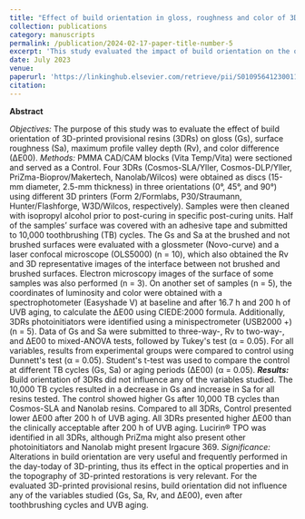 ```yaml
---
title: "Effect of build orientation in gloss, roughness and color of 3D-printed resins for provisional indirect restorations"
collection: publications
category: manuscripts
permalink: /publication/2024-02-17-paper-title-number-5
excerpt: 'This study evaluated the impact of build orientation on the optical and surface properties of 3D-printed provisional resins. Findings showed that orientation had no effect on gloss, roughness, valley depth, or color stability, even after toothbrushing and UVB aging. However, all 3D-printed resins exhibited greater color changes than the control after aging, highlighting challenges in long-term esthetics.'
date: July 2023
venue:
paperurl: 'https://linkinghub.elsevier.com/retrieve/pii/S0109564123001100'
citation:
---
```


**Abstract**

*Objectives:* The purpose of this study was to evaluate the effect of build orientation of 3D-printed provisional resins (3DRs) on gloss (Gs), surface roughness (Sa), maximum profile valley depth (Rv), and color difference (∆E00). *Methods:* PMMA CAD/CAM blocks (Vita Temp/Vita) were sectioned and served as a Control. Four 3DRs (Cosmos-SLA/Yller, Cosmos-DLP/Yller, PriZma-Bioprov/Makertech, Nanolab/Wilcos) were obtained as discs (15-mm diameter, 2.5-mm thickness) in three orientations (0°, 45°, and 90°) using different 3D printers (Form 2/Formlabs, P30/Straumann, Hunter/Flashforge, W3D/Wilcos, respectively). Samples were then cleaned with isopropyl alcohol prior to post-curing in specific post-curing units. Half of the samples’ surface was covered with an adhesive tape and submitted to 10,000 toothbrushing (TB) cycles. The Gs and Sa at the brushed and not brushed surfaces were evaluated with a glossmeter (Novo-curve) and a laser confocal microscope (OLS5000) (n = 10), which also obtained the Rv and 3D representative images of the interface between not brushed and brushed surfaces. Electron microscopy images of the surface of some samples was also performed (n = 3). On another set of samples (n = 5), the coordinates of luminosity and color were obtained with a spectrophotometer (Easyshade V) at baseline and after 16.7 h and 200 h of UVB aging, to calculate the ∆E00 using CIEDE:2000 formula. Additionally, 3DRs photoinitiators were identified using a minispectrometer (USB2000 +) (n = 5). Data of Gs and Sa were submitted to three-way-, Rv to two-way-, and ∆E00 to mixed-ANOVA tests, followed by Tukey's test (α = 0.05). For all variables, results from experimental groups were compared to control using Dunnett's test (α = 0.05). Student's t-test was used to compare the control at different TB cycles (Gs, Sa) or aging periods (∆E00) (α = 0.05). ***Results:*** Build orientation of 3DRs did not influence any of the variables studied. The 10,000 TB cycles resulted in a decrease in Gs and increase in Sa for all resins tested. The control showed higher Gs after 10,000 TB cycles than Cosmos-SLA and Nanolab resins. Compared to all 3DRs, Control presented lower ∆E00 after 200 h of UVB aging. All 3DRs presented higher ∆E00 than the clinically acceptable after 200 h of UVB aging. Lucirin® TPO was identified in all 3DRs, although PriZma might also present other photoinitiators and Nanolab might present Irgacure 369. *Significance:* Alterations in build orientation are very useful and frequently performed in the day-today of 3D-printing, thus its effect in the optical properties and in the topography of 3D-printed restorations is very relevant. For the evaluated 3D-printed provisional resins, build orientation did not influence any of the variables studied (Gs, Sa, Rv, and ∆E00), even after toothbrushing cycles and UVB aging.


